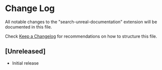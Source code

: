 # Change Log

All notable changes to the "search-unreal-documentation" extension will be documented in this file.

Check [Keep a Changelog](http://keepachangelog.com/) for recommendations on how to structure this file.

## [Unreleased]

- Initial release